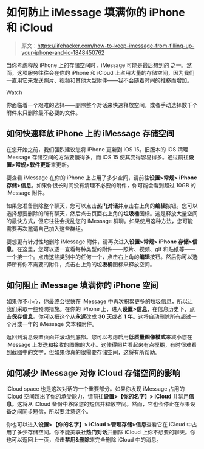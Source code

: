 # 如何防止 iMessage 填满你的 iPhone 和 iCloud

> 原文：<https://lifehacker.com/how-to-keep-imessage-from-filling-up-your-iphone-and-ic-1848450762>

当你考虑释放 iPhone 上的存储空间时，iMessage 可能是最后想到的 之一。然而，这项服务往往会在你的 iPhone 和 iCloud 上占用大量的存储空间，因为我们一直用它来发送照片、视频和其他大型附件——我不会随着时间的推移而增加。

Watch

你面临着一个艰难的选择——删除整个对话来快速释放空间，或者手动选择数千个附件来只删除最不必要的文件。

## 如何快速释放 iPhone 上的 iMessage 存储空间

在您开始之前，我们强烈建议您将 iPhone 更新到 iOS 15。旧版本的 iOS 清理 iMessage 存储空间的方法要慢得多，而 iOS 15 使其变得容易得多。通过前往**设置>常规>软件更新**来更新。

要查看 iMessage 在你的 iPhone 上占用了多少空间，请前往**设置>常规> iPhone 存储>信息**。如果你很长时间没有清理不必要的附件，你可能会看到超过 10GB 的 iMessage 附件。

如果您准备删除整个聊天，您可以点击**热门对话**并点击右上角的**编辑**按钮。您可以选择想要删除的所有聊天，然后点击页面右上角的**垃圾桶**图标。这是释放大量空间的最快方式，但它往往会扰乱您的 iMessage 群聊。如果使用这种方法，您可能需要再次邀请自己加入这些群组。

要想更有针对性地删除 iMessage 附件，请再次进入**设置>常规> iPhone 存储>信息**。在这里，您可以逐一查看每种类型的附件——照片、视频、gif 和贴纸等——一个接一个。点击这些类别中的任何一个，点击右上角的**编辑**按钮。然后你可以选择所有你不需要的附件，点击右上角的**垃圾桶**图标来释放空间。

## 如何阻止 iMessage 填满你的 iPhone 空间

如果你不小心，你最终会很快在 iMessage 中再次积累更多的垃圾信息，所以让我们采取一些预防措施。在你的 iPhone 上，进入**设置>信息**，在信息历史下，点击**保存信息**。你可以把这个从**永远**改成 **30 天**或者 **1 年**。这将自动删除所有超过一个月或一年的 iMessage 文本和附件。

返回到消息设置页面并滚动到底部。您可以考虑启用**低质量图像模式**来减小您在 iMessage 上发送和接收的图像的大小。这使得照片看起来有点模糊，有时很难看到截图中的文字，但如果你真的很需要存储空间，这将有所帮助。

## 如何减少 iMessage 对你 iCloud 存储空间的影响

iCloud space 也是这次对话的一个重要部分。如果你发现 iMessage 占用的 iCloud 空间超出了你的承受能力，请前往**设置>【你的名字】> iCloud** 并禁用**信息**。这将从 iCloud 备份中移除您的短信并释放空间。然而，它也会停止在苹果设备之间同步短信，所以要注意这个。

你也可以进入**设置>【你的名字】> iCloud >管理存储>信息**查看它在 iCloud 中占用了多少存储空间。你不能美联社**热门对话**并删除 iCloud 上你不想要的聊天。你也可以返回上一页，点击**禁用&删除**来完全删除 iCloud 中的消息。